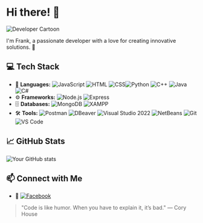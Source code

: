 # Hi there! 👋

![Developer Cartoon](https://i.imgur.com/QVHmHKI.png)

I'm Frank, a passionate developer with a love for creating innovative solutions. 🚀

## 💻 Tech Stack
- 🚀 **Languages:** ![JavaScript](https://img.shields.io/badge/-JavaScript-F7DF1E?logo=javascript&logoColor=black) ![HTML](https://img.shields.io/badge/-HTML-E34F26?logo=html5&logoColor=white) ![CSS](https://img.shields.io/badge/-CSS-1572B6?logo=css3&logoColor=white)![Python](https://img.shields.io/badge/-Python-3776AB?logo=python&logoColor=white) ![C++](https://img.shields.io/badge/-C++-00599C?logo=c%2B%2B&logoColor=white) ![Java](https://img.shields.io/badge/-Java-007396?logo=java&logoColor=white) ![C#](https://img.shields.io/badge/-C%23-239120?logo=csharp&logoColor=white) 
- ⚙️ **Frameworks:** ![Node.js](https://img.shields.io/badge/-Node.js-339933?logo=node.js&logoColor=white) ![Express](https://img.shields.io/badge/-Express-000000?logo=express&logoColor=white)
- 🗄️ **Databases:** ![MongoDB](https://img.shields.io/badge/-MongoDB-47A248?logo=mongodb&logoColor=white) ![XAMPP](https://img.shields.io/badge/-XAMPP-FB7A24?logo=xampp&logoColor=white)
- 🛠️ **Tools:** ![Postman](https://img.shields.io/badge/-Postman-FF6C37?logo=postman&logoColor=white) ![DBeaver](https://img.shields.io/badge/-DBeaver-1F6FEB?logo=dbeaver&logoColor=white) ![Visual Studio 2022](https://img.shields.io/badge/-Visual%20Studio%202022-5C2D91?logo=visualstudio&logoColor=white) ![NetBeans](https://img.shields.io/badge/-NetBeans-1B6AC6?logo=apache-netbeans-ide&logoColor=white) ![Git](https://img.shields.io/badge/-Git-F05032?logo=git&logoColor=white) ![VS Code](https://img.shields.io/badge/-VS%20Code-007ACC?logo=visual%20studio%20code&logoColor=white)

## 📈 GitHub Stats
![Your GitHub stats](https://github-readme-stats.vercel.app/api?username=Frankbanna&show_icons=true&theme=radical)

## 📫 Connect with Me
- 🔗 [![Facebook](https://img.shields.io/badge/-Facebook-1877F2?logo=facebook&logoColor=white)](https://www.facebook.com/frank071295/)

> "Code is like humor. When you have to explain it, it’s bad." — Cory House

